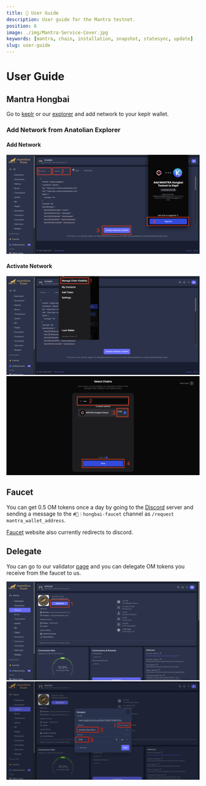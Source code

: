 ```yaml
---
title: 👤 User Guide
description: User guide for the Mantra testnet.
position: 6
image: ./img/Mantra-Service-Cover.jpg
keywords: [mantra, chain, installation, snapshot, statesync, update]
slug: user-guide
---
```


# User Guide 

## Mantra Hongbai

Go to [keplr](https://chains.keplr.app) or our [explorer](https://cosmos-testnet.anatolianteam.com/wallet/suggest) and add network to your keplr wallet.

### Add Network from Anatolian Explorer

#### Add Network
![User Guide 1](./img/user-guide-1.png)

#### Activate Network
![User Guide 2](./img/user-guide-2.png)
![User Guide 3](./img/user-guide-3.png)


## Faucet

You can get 0.5 OM tokens once a day by going to the [Discord](https://discord.gg/3ZnyCFhxqD) server and sending a message to the `#🚰︱hongbai-faucet` channel as `/request mantra_wallet_address`.

[Faucet](https://faucet.hongbai.mantrachain.io/) website also currently redirects to discord.

## Delegate

You can go to our validator [page](https://cosmos-testnet.anatolianteam.com/Mantra/staking/mantravaloper10h68k03qdtq67nlqp30tg77uhfrfjmcgqzu7js) and you can delegate OM tokens you receive from the faucet to us.

![User Guide 4](./img/user-guide-4.png)
![User Guide 5](./img/user-guide-5.png)


